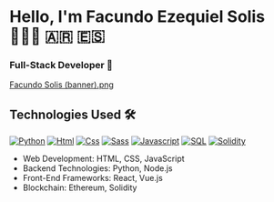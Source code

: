 # Hello, I'm  Facundo Ezequiel Solis 👨🏻‍💻 🇦🇷 🇪🇸
### Full-Stack Developer 🚀
[Facundo Solis (banner).png](https://github.com/FacundoSolis/facundosolis/blob/193d57be621b946eab2fc6f64bf3ee4198c535fd/Facundo%20Solis%20(banner).png)

## Technologies Used 🛠️

[![Python](https://img.shields.io/badge/Python-yellow?style=for-the-badge&logo=python&logoColor=white&labelColor=101010)]() [![Html](https://img.shields.io/badge/HTML-white?style=for-the-badge&logo=html5&logoColor=white&labelColor=black&color=%23E34F26)]() [![Css](https://img.shields.io/badge/css-white?style=for-the-badge&logo=css3&logoColor=white&labelColor=black&color=blue)]() [![Sass](https://img.shields.io/badge/SASS-black?style=for-the-badge&logo=Sass&logoColor=white&labelColor=black&color=%23CC6699)]() [![Javascript](https://img.shields.io/badge/javascript-white?style=for-the-badge&logo=javascript&logoColor=white&labelColor=black&color=%23F7DF1E)]() [![SQL](https://img.shields.io/badge/my%20sql-white?style=for-the-badge&logo=mysql&logoColor=white&labelColor=black&color=%234479A1)]() [![Solidity](https://img.shields.io/badge/Solidity-white?style=for-the-badge&logo=solidity&logoColor=white&labelColor=black&color=%23363636)]()



- Web Development: HTML, CSS, JavaScript
- Backend Technologies: Python, Node.js
- Front-End Frameworks: React, Vue.js
- Blockchain: Ethereum, Solidity

<br>
